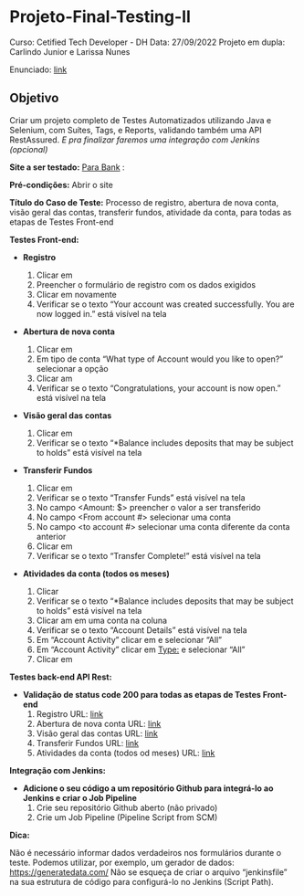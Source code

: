 # Projeto-Final-Testing-II
Curso: Cetified Tech Developer - DH
Data: 27/09/2022
Projeto em dupla: Carlindo Junior e Larissa Nunes

Enunciado: [link](https://docs.google.com/document/d/1JfxtFWFwAibaAxgFtn-coSRMgc3LUYiYfzD4HEV1i90/edit)

## **Objetivo**
Criar um projeto completo de Testes Automatizados utilizando Java e Selenium, com Suítes, Tags, e Reports, validando também uma API RestAssured. *E pra finalizar faremos uma integração com Jenkins (opcional)*

**Site a ser testado:** [Para Bank](https://parabank.parasoft.com/parabank/index.htm) : 

**Pré-condições:** Abrir o site

**Título do Caso de Teste:** Processo de registro, abertura de nova conta, visão geral das contas, transferir fundos, atividade da conta, para todas as etapas de Testes Front-end

**Testes Front-end:**

 * **Registro**
    1. Clicar em <Register>
    2. Preencher o formulário de registro com os dados exigidos
    3. Clicar em <Register> novamente 
    4. Verificar se o texto “Your account was created successfully. You are now logged in.” está visível na tela

* **Abertura de nova conta**
    1. Clicar em <Open New Account>
    2. Em tipo de conta “What type of Account would you like to open?” selecionar a opção <SAVINGS>
    3. Clicar am <Open New Account> 
    4. Verificar se o texto “Congratulations, your account is now open.” está visível na tela
    
 
 * **Visão geral das contas**
    1. Clicar em <Accounts Overview>
    2. Verificar se o texto “*Balance includes deposits that may be subject to holds” está visível na tela

* **Transferir Fundos**
    1. Clicar em <Transfer Funds>
    2. Verificar se o texto “Transfer Funds” está visível na tela
    3. No campo <Amount: $> preencher o valor a ser transferido
    4. No campo <From account #> selecionar uma conta
    5. No campo <to account #> selecionar uma conta diferente da conta anterior
    6. Clicar em <Transfer>
    7. Verificar se o texto “Transfer Complete!” está visível na tela

* **Atividades da conta (todos os meses)**
    1. Clicar <Accounts Overview>
    2. Verificar se o texto “*Balance includes deposits that may be subject to holds” está visível na tela
    3. Clicar am em uma conta na coluna <Account> 
    4. Verificar se o texto “Account Details” está visível na tela
    5. Em “Account Activity” clicar em <Activity Period:> e selecionar “All”
    6. Em “Account Activity” clicar em <Type:> e selecionar “All”
    7. Clicar em <Go>

**Testes back-end API Rest:**
* **Validação de status code 200 para todas as etapas de Testes Front-end**
    1. Registro URL: [link](https://parabank.parasoft.com/parabank/register.htm)
    2. Abertura de nova conta URL: [link](https://parabank.parasoft.com/parabank/services_proxy/bank/createAccount?customerId=12545&newAccountType=1&fromAccountId=xxxxx)
    3. Visão geral das contas URL: [link](https://parabank.parasoft.com/parabank/overview.htm)
    4. Transferir Fundos URL: [link](https://parabank.parasoft.com/parabank/services_proxy/bank/transfer?fromAccountId=13566&toAccountId=13677&amount=xxxxx)
    5. Atividades da conta (todos od meses) URL: [link](https://parabank.parasoft.com/parabank/services_proxy/bank/accounts/13566/transactions/month/All/type/All)

**Integração com Jenkins:**
* **Adicione o seu código a um repositório Github para integrá-lo ao Jenkins e criar o Job Pipeline**
    1. Crie seu repositório Github aberto (não privado)
    2. Crie um Job Pipeline (Pipeline Script from SCM)


**Dica:**

Não é necessário informar dados verdadeiros nos formulários durante o teste.
Podemos utilizar, por exemplo,  um gerador de dados: https://generatedata.com/
Não se esqueça de criar o arquivo “jenkinsfile” na sua estrutura de código para configurá-lo no Jenkins (Script Path).


